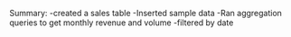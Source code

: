  Summary:
-created a sales table 
-Inserted sample data 
-Ran aggregation queries to get monthly revenue and volume 
-filtered by date 
